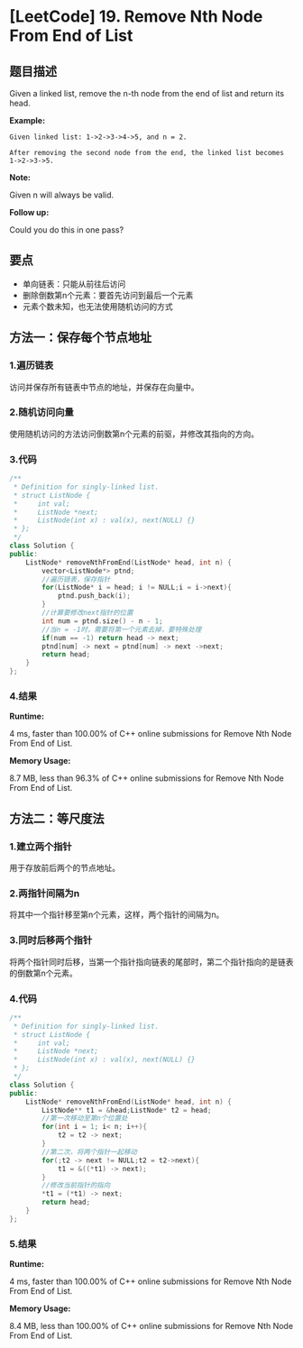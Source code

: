 # [LeetCode] 19. Remove Nth Node From End of List

## 题目描述

Given a linked list, remove the n-th node from the end of list and return its head.

**Example:**

```
Given linked list: 1->2->3->4->5, and n = 2.

After removing the second node from the end, the linked list becomes 1->2->3->5.
```

**Note:**

Given n will always be valid.

**Follow up:**

Could you do this in one pass?

## 要点

* 单向链表：只能从前往后访问
* 删除倒数第n个元素：要首先访问到最后一个元素
* 元素个数未知，也无法使用随机访问的方式

## 方法一：保存每个节点地址

### 1.遍历链表

访问并保存所有链表中节点的地址，并保存在向量中。

### 2.随机访问向量

使用随机访问的方法访问倒数第n个元素的前驱，并修改其指向的方向。

### 3.代码

```C++
/**
 * Definition for singly-linked list.
 * struct ListNode {
 *     int val;
 *     ListNode *next;
 *     ListNode(int x) : val(x), next(NULL) {}
 * };
 */
class Solution {
public:
    ListNode* removeNthFromEnd(ListNode* head, int n) {
        vector<ListNode*> ptnd;
        //遍历链表，保存指针
        for(ListNode* i = head; i != NULL;i = i->next){
            ptnd.push_back(i);
        }
        //计算要修改next指针的位置
        int num = ptnd.size() - n - 1;
        //当n = -1时，需要将第一个元素去掉，要特殊处理
        if(num == -1) return head -> next;
        ptnd[num] -> next = ptnd[num] -> next ->next;
        return head;
    }
};
```

### 4.结果

**Runtime:**

4 ms, faster than 100.00% of C++ online submissions for Remove Nth Node From End of List.

**Memory Usage:**

8.7 MB, less than 96.3% of C++ online submissions for Remove Nth Node From End of List.

## 方法二：等尺度法

### 1.建立两个指针

用于存放前后两个的节点地址。

### 2.两指针间隔为n

将其中一个指针移至第n个元素，这样，两个指针的间隔为n。

### 3.同时后移两个指针

将两个指针同时后移，当第一个指针指向链表的尾部时，第二个指针指向的是链表的倒数第n个元素。

### 4.代码

```C++
/**
 * Definition for singly-linked list.
 * struct ListNode {
 *     int val;
 *     ListNode *next;
 *     ListNode(int x) : val(x), next(NULL) {}
 * };
 */
class Solution {
public:
    ListNode* removeNthFromEnd(ListNode* head, int n) {
        ListNode** t1 = &head;ListNode* t2 = head;
        //第一次移动至第n个位置处
        for(int i = 1; i< n; i++){
            t2 = t2 -> next;
        }
        //第二次，将两个指针一起移动
        for(;t2 -> next != NULL;t2 = t2->next){
            t1 = &((*t1) -> next);
        }
        //修改当前指针的指向
        *t1 = (*t1) -> next;
        return head;
    }
};
```

### 5.结果

**Runtime:**

4 ms, faster than 100.00% of C++ online submissions for Remove Nth Node From End of List.

**Memory Usage:**

 8.4 MB, less than 100.00% of C++ online submissions for Remove Nth Node From End of List.
